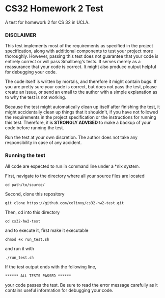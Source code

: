 # CS32 Homework 2 Test
A test for homework 2 for CS 32 in UCLA.


### DISCLAIMER

This test implements most of the requirements as specified in
the project specification, along with additional components
to test your project more thoroughly.
However, passing this test does not guarantee that your code
is entirely correct or will pass Smallberg's tests. It
serves merely as a reassurance that your code is correct.
It might also produce output helpful for debugging your code.

The code itself is written by mortals, and therefore it might
contain bugs. If you are pretty sure your code is correct,
but does not pass the test, please create an issue, or send
an email to the author with a simple explanation as to why
the test is not working.

Because the test might automatically clean up itself after
finishing the test, it might accidentally clean up things that
it shouldn't, if you have not followed the requirements in
the project specification or the instructions for running this
test. Therefore, it is **STRONGLY ADVISED** to make a backup
of your code before running the test.

Run the test at your own discretion. The author does not
take any responsibility in case of any accident.


### Running the test

All code are expected to run in command line under
a \*nix system.

First, navigate to the directory where all your source files
are located

`cd path/to/source/`

Second, clone this repository

`git clone https://github.com/colinxy/cs32-hw2-test.git`

Then, cd into this directory

`cd cs32-hw2-test`

and to execute it, first make it executable

`chmod +x run_test.sh`

and run it with

`./run_test.sh`

If the test output ends with the following line,

```
****** ALL TESTS PASSED ******
```

your code passes the test. Be sure to read
the error message carefully as it contains
useful information for debugging your code.
